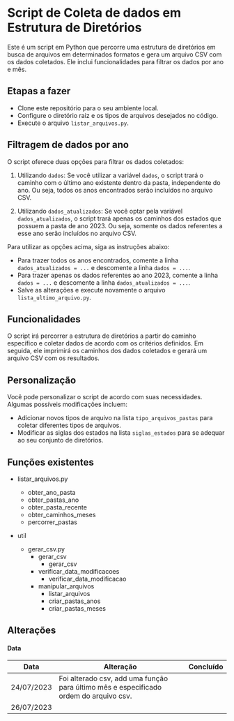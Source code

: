 # Script de Coleta de dados em Estrutura de Diretórios

Este é um script em Python que percorre uma estrutura de diretórios em busca de arquivos em determinados formatos e gera um arquivo CSV com os dados coletados. Ele inclui funcionalidades para filtrar os dados por ano e mês.

## Etapas a fazer

- Clone este repositório para o seu ambiente local.
- Configure o diretório raiz e os tipos de arquivos desejados no código.
- Execute o arquivo `listar_arquivos.py`.

## Filtragem de dados por ano

O script oferece duas opções para filtrar os dados coletados:

1. Utilizando `dados`: Se você utilizar a variável `dados`, o script trará o caminho com o último ano existente dentro da pasta, independente do ano. Ou seja, todos os anos encontrados serão incluídos no arquivo CSV.

2. Utilizando `dados_atualizados`: Se você optar pela variável `dados_atualizados`, o script trará apenas os caminhos dos estados que possuem a pasta de ano 2023. Ou seja, somente os dados referentes a esse ano serão incluídos no arquivo CSV.

Para utilizar as opções acima, siga as instruções abaixo:

- Para trazer todos os anos encontrados, comente a linha `dados_atualizados = ...` e descomente a linha `dados = ...`.
- Para trazer apenas os dados referentes ao ano 2023, comente a linha `dados = ...` e descomente a linha `dados_atualizados = ...`.
- Salve as alterações e execute novamente o arquivo `lista_ultimo_arquivo.py`.

## Funcionalidades

O script irá percorrer a estrutura de diretórios a partir do caminho específico e coletar dados de acordo com os critérios definidos. Em seguida, ele imprimirá os caminhos dos dados coletados e gerará um arquivo CSV com os resultados.

## Personalização

Você pode personalizar o script de acordo com suas necessidades. Algumas possíveis modificações incluem:

- Adicionar novos tipos de arquivo na lista `tipo_arquivos_pastas` para coletar diferentes tipos de arquivos.
- Modificar as siglas dos estados na lista `siglas_estados` para se adequar ao seu conjunto de diretórios.

## Funções existentes

- listar_arquivos.py
  - obter_ano_pasta
  - obter_pastas_ano
  - obter_pasta_recente
  - obter_caminhos_meses
  - percorrer_pastas

- util
  - gerar_csv.py
    - gerar_csv
      - gerar_csv
    - verificar_data_modificacoes
      - verificar_data_modificacao
    - manipular_arquivos
      - listar_arquivos
      - criar_pastas_anos
      - criar_pastas_meses

## Alterações
#### Data

| Data       | Alteração                                                                             | Concluído |
|------------|---------------------------------------------------------------------------------------|-----------|
| 24/07/2023 | Foi alterado csv, add uma função para último mês e especificado ordem do arquivo csv. |           |
| 26/07/2023 |                                                                                       |           |
